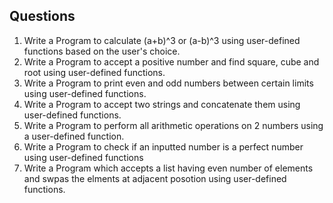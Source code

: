 ## Questions

1. Write a Program to calculate (a+b)^3 or (a-b)^3 using user-defined functions based on the user's choice.
2. Write a Program to accept a positive number and find square, cube and root using user-defined functions.
3. Write a Program to print even and odd numbers between certain limits using user-defined functions.
4. Write a Program to accept two strings and concatenate them using user-defined functions.
5. Write a Program to perform all arithmetic operations on 2 numbers using a user-defined function. 
6. Write a Program to check if an inputted number is a perfect number using user-defined functions
7. Write a Program which accepts a list having even number of elements and swpas the elments at adjacent posotion using user-defined functions.
